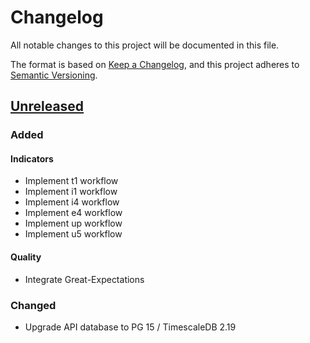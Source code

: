 # Changelog

All notable changes to this project will be documented in this file.

The format is based on [Keep a Changelog](https://keepachangelog.com/en/1.1.0/),
and this project adheres to
[Semantic Versioning](https://semver.org/spec/v2.0.0.html).

## [Unreleased]

### Added

#### Indicators

- Implement t1 workflow
- Implement i1 workflow
- Implement i4 workflow
- Implement e4 workflow
- Implement up workflow
- Implement u5 workflow

#### Quality

- Integrate Great-Expectations

### Changed

- Upgrade API database to PG 15 / TimescaleDB 2.19

[unreleased]: https://github.com/MTES-MCT/qualicharge/
